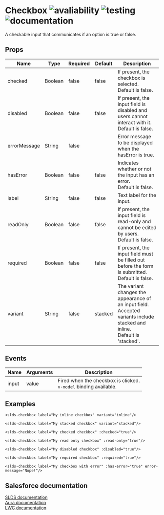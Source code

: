 # Checkbox ![avaliability](https://img.shields.io/badge/avaliability-available-green.svg)  ![testing](https://img.shields.io/badge/testing-tested-green.svg) ![documentation](https://img.shields.io/badge/documentation-documented-green.svg)

A checkable input that communicates if an option is true or false.

## Props

| Name         | Type    | Required | Default | Description |
| ------------ | ------- | -------- | ------- | ----------- |
| checked      | Boolean | false    | false   | If present, the checkbox is selected.<br>Default is false. |
| disabled     | Boolean | false    | false   | If present, the input field is disabled and users cannot interact with it.<br>Default is false. |
| errorMessage | String  | false    |         | Error message to be displayed when the hasError is true. |
| hasError     | Boolean | false    | false   | Indicates whether or not the input has an error.<br>Default is false. |
| label        | String  | false    | false   | Text label for the input. |
| readOnly     | Boolean | false    | false   | If present, the input field is read-only and cannot be edited by users.<br>Default is false. |
| required     | Boolean | false    | false   | If present, the input field must be filled out before the form is submitted.<br>Default is false. |
| variant      | String  | false    | stacked | The variant changes the appearance of an input field.<br>Accepted variants include stacked and inline.<br>Default is 'stacked'. |

## Events

| Name           | Arguments | Description |
| -------------- | --------- | ----------- |
| input          | value     | Fired when the checkbox is clicked.<br>`v-model` binding available. |

## Examples

```vue
<slds-checkbox label="My inline checkbox" variant="inline"/>

<slds-checkbox label="My stacked checkbox" variant="stacked"/>

<slds-checkbox label="My checked checkbox" :checked="true"/>

<slds-checkbox label="My read only checkbox" :read-only="true"/>

<slds-checkbox label="My disabled checkbox" :disabled="true"/>

<slds-checkbox label="My required checkbox" :required="true"/>

<slds-checkbox label="My checkbox with error" :has-error="true" error-message="Nope!"/>
```

## Salesforce documentation
[SLDS documentation](https://www.lightningdesignsystem.com/components/checkbox/)<br>
[Aura documentation](https://developer.salesforce.com/docs/component-library/bundle/lightning:input/example#lightningComponentDemo:exampleInputCheckbox)<br>
[LWC documentation](https://developer.salesforce.com/docs/component-library/bundle/lightning-input/example)<br>
